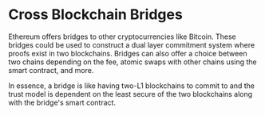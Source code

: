 # Cross Blockchain Bridges

Ethereum offers bridges to other cryptocurrencies like Bitcoin. These bridges could be used to construct a dual layer commitment system where proofs exist in two blockchains. Bridges can also offer a choice between two chains depending on the fee, atomic swaps with other chains using the smart contract, and more.

In essence, a bridge is like having two-L1 blockchains to commit to and the trust model is dependent on the least secure of the two blockchains along with the bridge's smart contract.